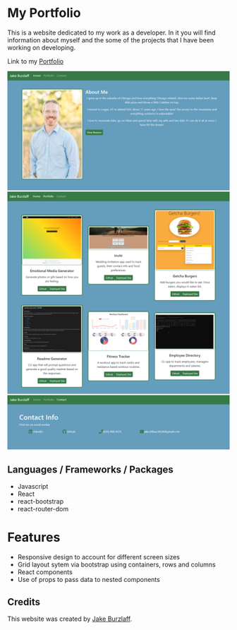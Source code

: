 # My Portfolio

This is a website dedicated to my work as a developer.  In it you will find information about myself and the some of the projects that I have been working on developing.

Link to my [Portfolio](https://hidden-eyrie-13756.herokuapp.com/)

![Portfolio homepage](./src/assets/images/homepage.png)
![Portfolio page](./src/assets/images/portfolio.png)
![Contact page](./src/assets/images/contact.png)

## Languages / Frameworks / Packages
 - Javascript
 - React
 - react-bootstrap
 - react-router-dom

# Features
 - Responsive design to account for different screen sizes
 - Grid layout sytem via bootstrap using containers, rows and columns
 - React components 
 - Use of props to pass data to nested components

 ## Credits

 This website was created by [Jake Burzlaff](https://github.com/jburz).
